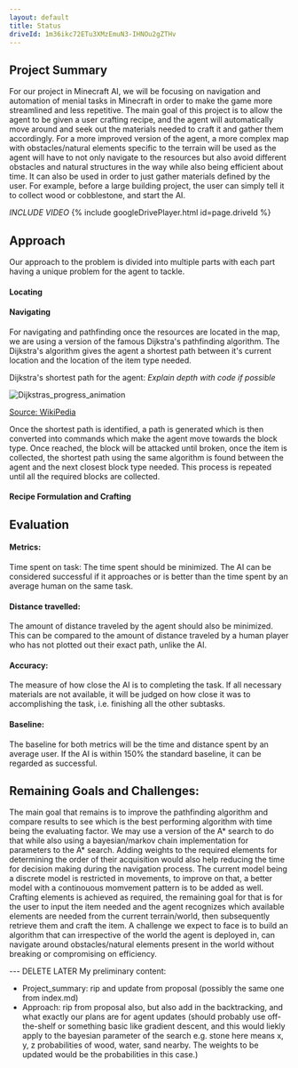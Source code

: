 ```yaml
---
layout: default
title: Status
driveId: 1m36ikc72ETu3XMzEmuN3-IHNOu2gZTHv
---
```


## Project Summary
For our project in Minecraft AI, we will be focusing on navigation and automation of menial tasks in Minecraft in order to make the game more streamlined and less repetitive. The main goal of this project is to allow the agent to be given a user crafting recipe, and the agent will automatically move around and seek out the materials needed to craft it and gather them accordingly. For a more improved version of the agent, a more complex map with obstacles/natural elements specific to the terrain will be used as the agent will have to not only navigate to the resources but also avoid different obstacles and natural structures in the way while also being efficient about time.  It can also be used in order to just gather materials defined by the user. For example, before a large building project, the user can simply tell it to collect wood or cobblestone, and start the AI.

*INCLUDE VIDEO*
{% include googleDrivePlayer.html id=page.driveId %}

## Approach
Our approach to the problem is divided into multiple parts with each part having a unique problem for the agent to tackle.

#### Locating

#### Navigating
For navigating and pathfinding once the resources are located in the map, we are using a version of the famous Dijkstra's pathfinding algorithm. The Dijkstra's algorithm gives the agent a shortest path between it's current location and the location of the item type needed.

Dijkstra's shortest path for the agent: 
*Explain depth with code if  possible*

![Dijkstras_progress_animation](https://user-images.githubusercontent.com/43485198/107836543-6853cb80-6d52-11eb-81de-d6ad897d4cd8.gif)

[Source: WikiPedia](https://en.wikipedia.org/wiki/File:Dijkstras_progress_animation.gif)

Once the shortest path is identified, a path is generated which is then converted into commands which make the agent move towards the block type. Once reached, the block will be attacked until broken, once the item is collected, the shortest path using the same algorithm is found between the agent and the next closest block type needed. This process is repeated until all the required blocks are collected.

#### Recipe Formulation and Crafting

## Evaluation
#### Metrics:
Time spent on task: The time spent should be minimized. The AI can be considered successful if it approaches or is better than the time spent by an average human on the same task.  

#### Distance travelled: 
The amount of distance traveled by the agent should also be minimized. This can be compared to the amount of distance traveled by a human player who has not plotted out their exact path, unlike the AI.

#### Accuracy: 
The measure of how close the AI is to completing the task. If all necessary materials are not available, it will be judged on how close it was to accomplishing the task, i.e. finishing all the other subtasks.  

#### Baseline:
The baseline for both metrics will be the time and distance spent by an average user. If the AI is within 150% the standard baseline, it can be regarded as successful. 

## Remaining Goals and Challenges:
The main goal that remains is to improve the pathfinding algorithm and compare results to see which is the best performing algorithm with time being the evaluating factor. We may use a version of the A* search to do that while also using a bayesian/markov chain implementation for parameters to the A* search. Adding weights to the required elements for determining the order of their acquisition would also help reducing the time for decision making during the navigation process. 
The current model being a discrete model is restricted in movements, to improve on that, a better model with a continouous momvement pattern is to be added as well. Crafting elements is achieved as required, the remaining goal for that is for the user to input the item needed and the agent recognizes which available elements are needed from the current terrain/world, then subsequently retrieve them and craft the item.
A challenge we expect to face is to build an algorithm that can irrespective of the world the agent is deployed in, can navigate around obstacles/natural elements present in the world without breaking or compromising on efficiency.


--- DELETE LATER
My preliminary content:
- Project_summary: rip and update from proposal (possibly the same one from index.md)
- Approach: rip from proposal also, but also add in the backtracking, and what exactly our plans are for agent updates (should probably use off-the-shelf or something basic like gradient descent, and this would liekly apply to the bayesian parameter of the search e.g. stone here means x, y, z probabilities of wood, water, sand nearby. The weights to be updated would be the probabilities in this case.)
